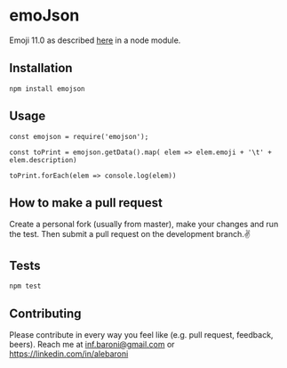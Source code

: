 # emoJson

Emoji 11.0 as described [here](http://unicode.org/emoji/charts/emoji-list.html) in a node module.

## Installation

  `npm install emojson`

## Usage

    const emojson = require('emojson');

    const toPrint = emojson.getData().map( elem => elem.emoji + '\t' + elem.description)

    toPrint.forEach(elem => console.log(elem))

## How to make a pull request

  Create a personal fork (usually from master), make your changes and run the test. Then submit a pull request on the development branch.✌

## Tests

  `npm test`

## Contributing

  Please contribute in every way you feel like (e.g. pull request, feedback, beers). Reach me at inf.baroni@gmail.com or https://linkedin.com/in/alebaroni
